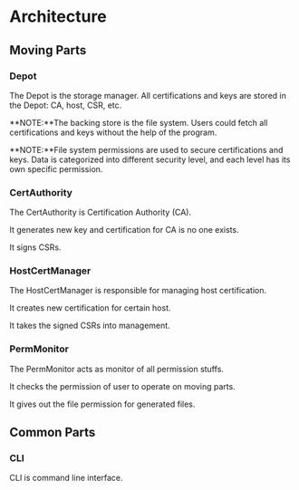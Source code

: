 # Architecture

## Moving Parts

### Depot

The Depot is the storage manager. All certifications and keys are stored in the Depot: CA, host, CSR, etc.

**NOTE:**The backing store is the file system. Users could fetch all certifications and keys without the help of the program.

**NOTE:**File system permissions are used to secure certifications and keys. Data is categorized into different security level, and each level has its own specific permission.

### CertAuthority

The CertAuthority is Certification Authority (CA).

It generates new key and certification for CA is no one exists.

It signs CSRs.

### HostCertManager

The HostCertManager is responsible for managing host certification.

It creates new certification for certain host.

It takes the signed CSRs into management.

### PermMonitor

The PermMonitor acts as monitor of all permission stuffs.

It checks the permission of user to operate on moving parts.

It gives out the file permission for generated files.

## Common Parts

### CLI

CLI is command line interface.
